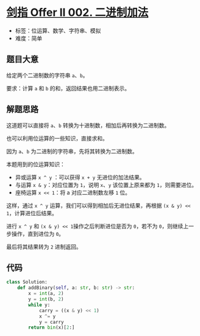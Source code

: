 # [剑指 Offer II 002. 二进制加法](https://leetcode-cn.com/problems/JFETK5/)

- 标签：位运算、数学、字符串、模拟
- 难度：简单

## 题目大意

给定两个二进制数的字符串 `a`、`b`。

要求：计算 `a` 和 `b` 的和，返回结果也用二进制表示。

## 解题思路

这道题可以直接将 `a`、`b` 转换为十进制数，相加后再转换为二进制数。

也可以利用位运算的一些知识，直接求和。

因为 `a`、`b` 为二进制的字符串，先将其转换为二进制数。

本题用到的位运算知识：

- 异或运算 `x ^ y` ：可以获得 `x + y` 无进位的加法结果。
- 与运算 `x & y`：对应位置为 `1`，说明 `x`、`y` 该位置上原来都为 `1`，则需要进位。
- 座椅运算 `x << 1`：将 a 对应二进制数左移 `1` 位。

这样，通过 `x ^ y` 运算，我们可以得到相加后无进位结果，再根据 `(x & y) << 1`，计算进位后结果。

进行 `x ^ y` 和 `(x & y) << 1`操作之后判断进位是否为 `0`，若不为 `0`，则继续上一步操作，直到进位为 `0`。

最后将其结果转为 `2` 进制返回。

## 代码

```Python
class Solution:
    def addBinary(self, a: str, b: str) -> str:
        x = int(a, 2)
        y = int(b, 2)
        while y:
            carry = ((x & y) << 1)
            x ^= y
            y = carry
        return bin(x)[2:]
```


